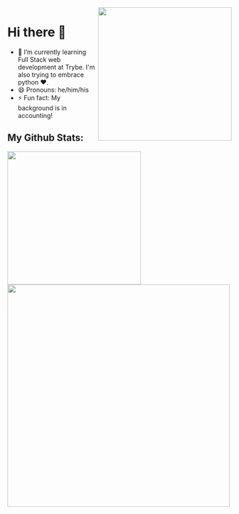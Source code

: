 <img align="right" width="300" height="300" src="https://octocat-generator-assets.githubusercontent.com/my-octocat-1617918975815.png">

# Hi there 👋

- 🌱 I’m currently learning Full Stack web development at Trybe. I'm also trying to embrace python :heart:.
- 😄 Pronouns: he/him/his
- ⚡ Fun fact: My background is in accounting!

## My Github Stats:
<img align="left" width="300" height="300" src="https://github-readme-stats.vercel.app/api/top-langs/?username=igmriegel&count_private=true&langs_count=10">
<img align="left" width="500" src="https://github-readme-stats.vercel.app/api?username=igmriegel&count_private=true">
